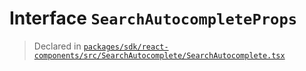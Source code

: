 # Interface `SearchAutocompleteProps`
> Declared in [`packages/sdk/react-components/src/SearchAutocomplete/SearchAutocomplete.tsx`](.)
